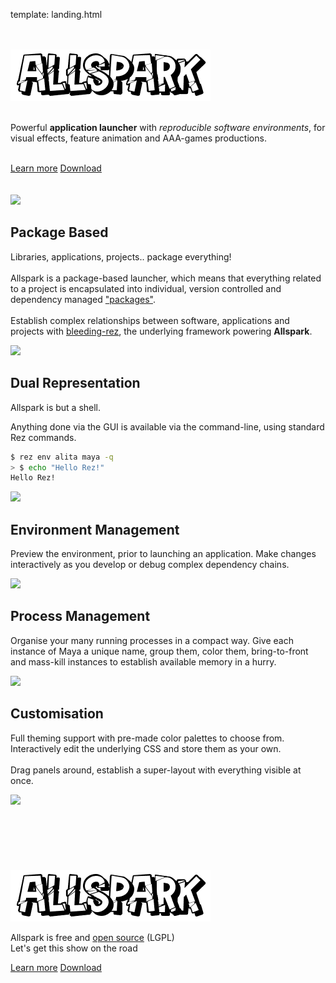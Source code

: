 template: landing.html

<div class="space"></div>

<div class="hboxlayout" id="landing">
    <div class="vboxlayout">
        <br>
        <br>
        <div class="container"><img src=allspark.png></div>
        <br>
        <div class="container">
            <p id="description">
                Powerful <b>application launcher</b> with <i>reproducible software environments</i>, for visual effects, feature animation and AAA-games productions.
            </p>
        </div>
        <br>
        <div class="hboxlayout justify-left">
            <a href="guides/#install" class="button blue">Learn more</a>
            <a href="guides/#install" class="button red">Download</a>
        </div>
        <br>
        <br>
    </div>
    <div class="container">
        <img class="poster" src=https://user-images.githubusercontent.com/2152766/60492033-02602080-9ca2-11e9-82f0-a3cc43cd5c5e.png>
    </div>
</div>

<div class="space"></div>
<div class="space"></div>
<div class="space"></div>
<div class="space"></div>

<!-- 

    Reproducible Environment

-->

<div class="hboxlayout row-reverse">
    <div class="vboxlayout">
        <h2>Package Based</h2>
        <p>
Libraries, applications, projects.. package everything!
<br>
<br>
Allspark is a package-based launcher, which means that everything related to a project is encapsulated into individual, version controlled and dependency managed <a href=guides/#package-management>"packages"</a>.
<br>
<br>
Establish complex relationships between software, applications and projects with <a href="https://github.com/mottosso/bleeding-rez">bleeding-rez</a>, the underlying framework powering <b>Allspark</b>.

</p>
    </div>
    <div class="smallspace"></div>
    <img class="poster" src=https://user-images.githubusercontent.com/2152766/60490868-4b62a580-9c9f-11e9-857a-204a5e58ac35.gif>
</div>

<div class="space"></div>
<div class="space"></div>


<!-- 

    Command-line

-->

<div class="hboxlayout">
    <div class="vboxlayout">
        <h2>Dual Representation</h2>
        <p>

Allspark is but a shell.

Anything done via the GUI is available via the command-line, using standard Rez commands.

```bash
$ rez env alita maya -q
> $ echo "Hello Rez!"
Hello Rez!
```

</p>
    </div>
    <div class="smallspace"></div>
    <img class="poster" src=https://user-images.githubusercontent.com/2152766/60496077-fbd5a700-9ca9-11e9-8ff4-09c272326fae.gif>
</div>

<div class="space"></div>
<div class="space"></div>

<!-- 

    Environment Management

-->

<div class="hboxlayout justify-left row-reverse">
    <div class="vboxlayout">
        <h2>Environment Management</h2>
<p>

Preview the environment, prior to launching an application. Make changes interactively as you develop or debug complex dependency chains.

</p>
    </div>
    <div class="smallspace"></div>
    <img class="poster" src=https://user-images.githubusercontent.com/2152766/60493787-82d45080-9ca5-11e9-9f0a-c5d7497b396f.gif>
</div>

<div class="space"></div>
<div class="space"></div>

<!-- 

    Process Management

-->

<div class="hboxlayout">
    <div class="vboxlayout">
        <h2>Process Management</h2>
<p>

Organise your many running processes in a compact way. Give each instance of Maya a unique name, group them, color them, bring-to-front and mass-kill instances to establish available memory in a hurry.

</p>
    </div>
    <div class="smallspace"></div>
    <img class="poster" src=https://user-images.githubusercontent.com/2152766/60493791-82d45080-9ca5-11e9-8f7b-0be30a53d823.gif>
</div>

<div class="space"></div>
<div class="space"></div>

<!-- 

    Customisation

-->

<div class="hboxlayout justify-left row-reverse">
    <div class="vboxlayout">
        <h2>Customisation</h2>
        <p>
            Full theming support with pre-made color palettes to choose from. Interactively edit the underlying CSS and store them as your own.
            <br>
            <br>
            Drag panels around, establish a super-layout with everything visible at once.
        </p>
    </div>
    <div class="smallspace"></div>
    <img class="poster" src=https://user-images.githubusercontent.com/2152766/60493792-82d45080-9ca5-11e9-8533-ae04803c71e2.gif>
</div>


<br>
<br>
<br>
<br>
<br>
<br>

<div class="vboxlayout align-center">
    <div class="container"><img src=allspark.png></div>
    <p id="conclusion">
        Allspark is free and <a href="https://github.com/mottosso/allspark">open source</a> (LGPL)
        <br>
        Let's get this show on the road
    </p>
    <div class="hboxlayout justify-center">
        <a href="guides/#install" class="button blue">Learn more</a>
        <a href="guides/#install" class="button red">Download</a>
    </div>
</div>

<br>
<br>
<br>